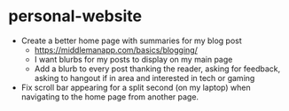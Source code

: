 # personal-website

- Create a better home page with summaries for my blog post
    - https://middlemanapp.com/basics/blogging/
    - I want blurbs for my posts to display on my main page
    - Add a blurb to every post thanking the reader, asking for feedback, asking to hangout if in area and interested in tech or gaming
- Fix scroll bar appearing for a split second (on my laptop) when navigating to the home page from another page.
